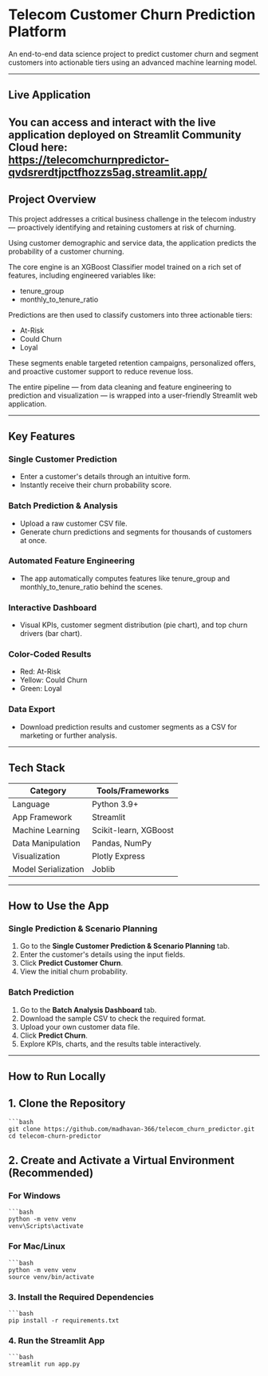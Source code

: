 # Telecom Customer Churn Prediction Platform

An end-to-end data science project to predict customer churn and segment customers into actionable tiers using an advanced machine learning model.

---

## Live Application

You can access and interact with the live application deployed on Streamlit Community Cloud here:  
https://telecomchurnpredictor-qvdsrerdtjpctfhozzs5ag.streamlit.app/
---

## Project Overview

This project addresses a critical business challenge in the telecom industry — proactively identifying and retaining customers at risk of churning.

Using customer demographic and service data, the application predicts the probability of a customer churning.

The core engine is an XGBoost Classifier model trained on a rich set of features, including engineered variables like:

- tenure_group  
- monthly_to_tenure_ratio  

Predictions are then used to classify customers into three actionable tiers:

- At-Risk  
- Could Churn  
- Loyal  

These segments enable targeted retention campaigns, personalized offers, and proactive customer support to reduce revenue loss.

The entire pipeline — from data cleaning and feature engineering to prediction and visualization — is wrapped into a user-friendly Streamlit web application.

---

## Key Features

### Single Customer Prediction
- Enter a customer's details through an intuitive form.  
- Instantly receive their churn probability score.

### Batch Prediction & Analysis
- Upload a raw customer CSV file.  
- Generate churn predictions and segments for thousands of customers at once.

### Automated Feature Engineering
- The app automatically computes features like tenure_group and monthly_to_tenure_ratio behind the scenes.

### Interactive Dashboard
- Visual KPIs, customer segment distribution (pie chart), and top churn drivers (bar chart).

### Color-Coded Results
- Red: At-Risk  
- Yellow: Could Churn  
- Green: Loyal  

### Data Export
- Download prediction results and customer segments as a CSV for marketing or further analysis.

---

## Tech Stack

| Category | Tools/Frameworks |
|-----------|------------------|
| Language | Python 3.9+ |
| App Framework | Streamlit |
| Machine Learning | Scikit-learn, XGBoost |
| Data Manipulation | Pandas, NumPy |
| Visualization | Plotly Express |
| Model Serialization | Joblib |

---

## How to Use the App

### Single Prediction & Scenario Planning
1. Go to the **Single Customer Prediction & Scenario Planning** tab.  
2. Enter the customer's details using the input fields.  
3. Click **Predict Customer Churn**.  
4. View the initial churn probability.  

### Batch Prediction
1. Go to the **Batch Analysis Dashboard** tab.  
2. Download the sample CSV to check the required format.  
3. Upload your own customer data file.  
4. Click **Predict Churn**.  
5. Explore KPIs, charts, and the results table interactively.

---

## How to Run Locally

## 1. Clone the Repository
    ```bash
    git clone https://github.com/madhavan-366/telecom_churn_predictor.git
    cd telecom-churn-predictor

## 2. Create and Activate a Virtual Environment (Recommended)
### For Windows
    ```bash
    python -m venv venv
    venv\Scripts\activate

### For Mac/Linux
    ```bash
    python -m venv venv
    source venv/bin/activate

### 3. Install the Required Dependencies
    ```bash
    pip install -r requirements.txt

### 4. Run the Streamlit App
    ```bash
    streamlit run app.py
